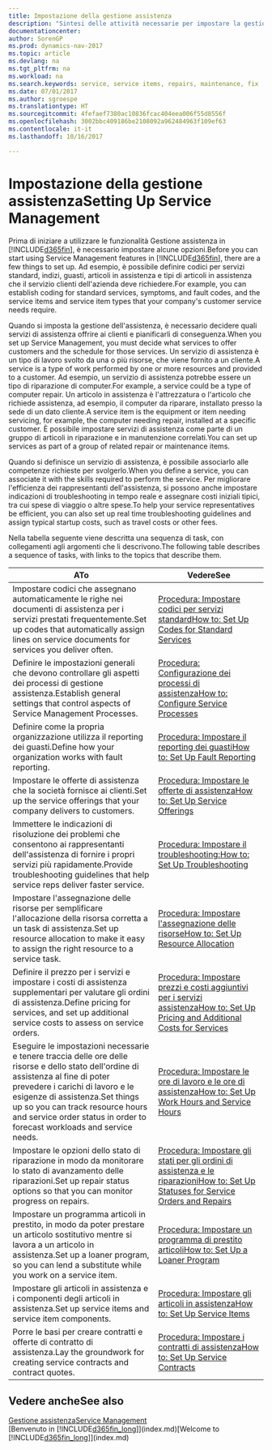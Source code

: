 ```yaml
---
title: Impostazione della gestione assistenza
description: "Sintesi delle attività necessarie per impostare la gestione dell'assistenza adattandola al modo in cui le organizzazioni gestiscono i propri servizi."
documentationcenter: 
author: SorenGP
ms.prod: dynamics-nav-2017
ms.topic: article
ms.devlang: na
ms.tgt_pltfrm: na
ms.workload: na
ms.search.keywords: service, service items, repairs, maintenance, fix
ms.date: 07/01/2017
ms.author: sgroespe
ms.translationtype: HT
ms.sourcegitcommit: 4fefaef7380ac10836fcac404eea006f55d8556f
ms.openlocfilehash: 3002bbc409186be2108092a962484963f109ef63
ms.contentlocale: it-it
ms.lasthandoff: 10/16/2017

---
```


# <a name="setting-up-service-management"></a><span data-ttu-id="f12bf-103">Impostazione della gestione assistenza</span><span class="sxs-lookup"><span data-stu-id="f12bf-103">Setting Up Service Management</span></span>
<span data-ttu-id="f12bf-104">Prima di iniziare a utilizzare le funzionalità Gestione assistenza in [!INCLUDE[d365fin](includes/d365fin_md.md)], è necessario impostare alcune opzioni.</span><span class="sxs-lookup"><span data-stu-id="f12bf-104">Before you can start using Service Management features in [!INCLUDE[d365fin](includes/d365fin_md.md)], there are a few things to set up.</span></span> <span data-ttu-id="f12bf-105">Ad esempio, è possibile definire codici per servizi standard, indizi, guasti, articoli in assistenza e tipi di articoli in assistenza che il servizio clienti dell'azienda deve richiedere.</span><span class="sxs-lookup"><span data-stu-id="f12bf-105">For example, you can establish coding for standard services, symptoms, and fault codes, and the service items and service item types that your company's customer service needs require.</span></span>  

<span data-ttu-id="f12bf-106">Quando si imposta la gestione dell'assistenza, è necessario decidere quali servizi di assistenza offrire ai clienti e pianificarli di conseguenza.</span><span class="sxs-lookup"><span data-stu-id="f12bf-106">When you set up Service Management, you must decide what services to offer customers and the schedule for those services.</span></span> <span data-ttu-id="f12bf-107">Un servizio di assistenza è un tipo di lavoro svolto da una o più risorse, che viene fornito a un cliente.</span><span class="sxs-lookup"><span data-stu-id="f12bf-107">A service is a type of work performed by one or more resources and provided to a customer.</span></span> <span data-ttu-id="f12bf-108">Ad esempio, un servizio di assistenza potrebbe essere un tipo di riparazione di computer.</span><span class="sxs-lookup"><span data-stu-id="f12bf-108">For example, a service could be a type of computer repair.</span></span> <span data-ttu-id="f12bf-109">Un articolo in assistenza è l'attrezzatura o l'articolo che richiede assistenza, ad esempio, il computer da riparare, installato presso la sede di un dato cliente.</span><span class="sxs-lookup"><span data-stu-id="f12bf-109">A service item is the equipment or item needing servicing, for example, the computer needing repair, installed at a specific customer.</span></span> <span data-ttu-id="f12bf-110">È possibile impostare servizi di assistenza come parte di un gruppo di articoli in riparazione e in manutenzione correlati.</span><span class="sxs-lookup"><span data-stu-id="f12bf-110">You can set up services as part of a group of related repair or maintenance items.</span></span>  
  
<span data-ttu-id="f12bf-111">Quando si definisce un servizio di assistenza, è possibile associarlo alle competenze richieste per svolgerlo.</span><span class="sxs-lookup"><span data-stu-id="f12bf-111">When you define a service, you can associate it with the skills required to perform the service.</span></span> <span data-ttu-id="f12bf-112">Per migliorare l'efficienza dei rappresentanti dell'assistenza, si possono anche impostare indicazioni di troubleshooting in tempo reale e assegnare costi iniziali tipici, tra cui spese di viaggio o altre spese.</span><span class="sxs-lookup"><span data-stu-id="f12bf-112">To help your service representatives be efficient, you can also set up real time troubleshooting guidelines and assign typical startup costs, such as travel costs or other fees.</span></span>  

<span data-ttu-id="f12bf-113">Nella tabella seguente viene descritta una sequenza di task, con collegamenti agli argomenti che li descrivono.</span><span class="sxs-lookup"><span data-stu-id="f12bf-113">The following table describes a sequence of tasks, with links to the topics that describe them.</span></span>  
  
| <span data-ttu-id="f12bf-114">A</span><span class="sxs-lookup"><span data-stu-id="f12bf-114">To</span></span> | <span data-ttu-id="f12bf-115">Vedere</span><span class="sxs-lookup"><span data-stu-id="f12bf-115">See</span></span> |
| --- | --- |
| <span data-ttu-id="f12bf-116">Impostare codici che assegnano automaticamente le righe nei documenti di assistenza per i servizi prestati frequentemente.</span><span class="sxs-lookup"><span data-stu-id="f12bf-116">Set up codes that automatically assign lines on service documents for services you deliver often.</span></span> |[<span data-ttu-id="f12bf-117">Procedura: Impostare codici per servizi standard</span><span class="sxs-lookup"><span data-stu-id="f12bf-117">How to: Set Up Codes for Standard Services</span></span>](service-how-setup-service-coding.md)|
| <span data-ttu-id="f12bf-118">Definire le impostazioni generali che devono controllare gli aspetti dei processi di gestione assistenza.</span><span class="sxs-lookup"><span data-stu-id="f12bf-118">Establish general settings that control aspects of Service Management Processes.</span></span>|[<span data-ttu-id="f12bf-119">Procedura: Configurazione dei processi di assistenza</span><span class="sxs-lookup"><span data-stu-id="f12bf-119">How to: Configure Service Processes</span></span>](service-setup-service-processes.md)|
| <span data-ttu-id="f12bf-120">Definire come la propria organizzazione utilizza il reporting dei guasti.</span><span class="sxs-lookup"><span data-stu-id="f12bf-120">Define how your organization works with fault reporting.</span></span> |[<span data-ttu-id="f12bf-121">Procedura: Impostare il reporting dei guasti</span><span class="sxs-lookup"><span data-stu-id="f12bf-121">How to: Set Up Fault Reporting</span></span>](service-how-setup-fault-reporting.md) |
| <span data-ttu-id="f12bf-122">Impostare le offerte di assistenza che la società fornisce ai clienti.</span><span class="sxs-lookup"><span data-stu-id="f12bf-122">Set up the service offerings that your company delivers to customers.</span></span>|[<span data-ttu-id="f12bf-123">Procedura: Impostare le offerte di assistenza</span><span class="sxs-lookup"><span data-stu-id="f12bf-123">How to: Set Up Service Offerings</span></span>](service-how-setup-service-offerings.md)|
| <span data-ttu-id="f12bf-124">Immettere le indicazioni di risoluzione dei problemi che consentono ai rappresentanti dell'assistenza di fornire i propri servizi più rapidamente.</span><span class="sxs-lookup"><span data-stu-id="f12bf-124">Provide troubleshooting guidelines that help service reps deliver faster service.</span></span> |[<span data-ttu-id="f12bf-125">Procedura: Impostare il troubleshooting:</span><span class="sxs-lookup"><span data-stu-id="f12bf-125">How to: Set Up Troubleshooting</span></span>](service-how-setup-troubleshooting.md) |
| <span data-ttu-id="f12bf-126">Impostare l'assegnazione delle risorse per semplificare l'allocazione della risorsa corretta a un task di assistenza.</span><span class="sxs-lookup"><span data-stu-id="f12bf-126">Set up resource allocation to make it easy to assign the right resource to a service task.</span></span> |[<span data-ttu-id="f12bf-127">Procedura: Impostare l'assegnazione delle risorse</span><span class="sxs-lookup"><span data-stu-id="f12bf-127">How to: Set Up Resource Allocation</span></span>](service-how-setup-resource-allocation.md) |
| <span data-ttu-id="f12bf-128">Definire il prezzo per i servizi e impostare i costi di assistenza supplementari per valutare gli ordini di assistenza.</span><span class="sxs-lookup"><span data-stu-id="f12bf-128">Define pricing for services, and set up additional service costs to assess on service orders.</span></span> |[<span data-ttu-id="f12bf-129">Procedura: Impostare prezzi e costi aggiuntivi per i servizi assistenza</span><span class="sxs-lookup"><span data-stu-id="f12bf-129">How to: Set Up Pricing and Additional Costs for Services</span></span>](service-how-setup-service-costs-pricing.md)|
| <span data-ttu-id="f12bf-130">Eseguire le impostazioni necessarie e tenere traccia delle ore delle risorse e dello stato dell'ordine di assistenza al fine di poter prevedere i carichi di lavoro e le esigenze di assistenza.</span><span class="sxs-lookup"><span data-stu-id="f12bf-130">Set things up so you can track resource hours and service order status in order to forecast workloads and service needs.</span></span>|[<span data-ttu-id="f12bf-131">Procedura: Impostare le ore di lavoro e le ore di assistenza</span><span class="sxs-lookup"><span data-stu-id="f12bf-131">How to: Set Up Work Hours and Service Hours</span></span>](service-how-setup-work-service-hours.md)|
| <span data-ttu-id="f12bf-132">Impostare le opzioni dello stato di riparazione in modo da monitorare lo stato di avanzamento delle riparazioni.</span><span class="sxs-lookup"><span data-stu-id="f12bf-132">Set up repair status options so that you can monitor progress on repairs.</span></span> | [<span data-ttu-id="f12bf-133">Procedura: Impostare gli stati per gli ordini di assistenza e le riparazioni</span><span class="sxs-lookup"><span data-stu-id="f12bf-133">How to: Set Up Statuses for Service Orders and Repairs</span></span>](service-order-repair-status.md)|
| <span data-ttu-id="f12bf-134">Impostare un programma articoli in prestito, in modo da poter prestare un articolo sostitutivo mentre si lavora a un articolo in assistenza.</span><span class="sxs-lookup"><span data-stu-id="f12bf-134">Set up a loaner program, so you can lend a substitute while you work on a service item.</span></span> |[<span data-ttu-id="f12bf-135">Procedura: Impostare un programma di prestito articoli</span><span class="sxs-lookup"><span data-stu-id="f12bf-135">How to: Set Up a Loaner Program</span></span>](service-how-setup-loaner-program.md) |
| <span data-ttu-id="f12bf-136">Impostare gli articoli in assistenza e i componenti degli articoli in assistenza.</span><span class="sxs-lookup"><span data-stu-id="f12bf-136">Set up service items and service item components.</span></span> |[<span data-ttu-id="f12bf-137">Procedura: Impostare gli articoli in assistenza</span><span class="sxs-lookup"><span data-stu-id="f12bf-137">How to: Set Up Service Items</span></span>](service-how-setup-service-items.md) |
| <span data-ttu-id="f12bf-138">Porre le basi per creare contratti e offerte di contratto di assistenza.</span><span class="sxs-lookup"><span data-stu-id="f12bf-138">Lay the groundwork for creating service contracts and contract quotes.</span></span> |[<span data-ttu-id="f12bf-139">Procedura: Impostare i contratti di assistenza</span><span class="sxs-lookup"><span data-stu-id="f12bf-139">How to: Set Up Service Contracts</span></span>](service-how-setup-service-contracts.md) |

## <a name="see-also"></a><span data-ttu-id="f12bf-140">Vedere anche</span><span class="sxs-lookup"><span data-stu-id="f12bf-140">See also</span></span>
[<span data-ttu-id="f12bf-141">Gestione assistenza</span><span class="sxs-lookup"><span data-stu-id="f12bf-141">Service Management</span></span>](service-service.md)  
<span data-ttu-id="f12bf-142">[Benvenuto in [!INCLUDE[d365fin_long](includes/d365fin_long_md.md)]](index.md)</span><span class="sxs-lookup"><span data-stu-id="f12bf-142">[Welcome to [!INCLUDE[d365fin_long](includes/d365fin_long_md.md)]](index.md)</span></span>  

